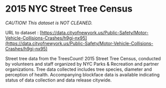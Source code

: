 
# 2015 NYC Street Tree Census

*CAUTION! This dataset is NOT CLEANED.*

URL to dataset : [https://data.cityofnewyork.us/Public-Safety/Motor-Vehicle-Collisions-Crashes/h9gi-nx95](https://data.cityofnewyork.us/Public-Safety/Motor-Vehicle-Collisions-Crashes/h9gi-nx95)

Street tree data from the TreesCount! 2015 Street Tree Census, conducted by
volunteers and staff organized by NYC Parks & Recreation and partner
organizations. Tree data collected includes tree species, diameter and
perception of health. Accompanying blockface data is available indicating
status of data collection and data release citywide.
